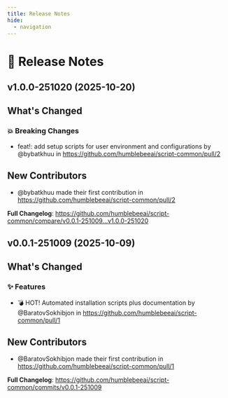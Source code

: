 ```yaml
---
title: Release Notes
hide:
  - navigation
---
```


# 📌 Release Notes

## v1.0.0-251020 (2025-10-20)

<!-- Release notes generated using configuration in .github/release.yml at main -->

## What's Changed
### 💥 Breaking Changes
* feat!: add setup scripts for user environment and configurations by @bybatkhuu in https://github.com/humblebeeai/script-common/pull/2

## New Contributors
* @bybatkhuu made their first contribution in https://github.com/humblebeeai/script-common/pull/2

**Full Changelog**: https://github.com/humblebeeai/script-common/compare/v0.0.1-251009...v1.0.0-251020

## v0.0.1-251009 (2025-10-09)

<!-- Release notes generated using configuration in .github/release.yml at main -->

## What's Changed
### ✨ Features
* 💣 HOT! Automated installation scripts plus documentation by @BaratovSokhibjon in https://github.com/humblebeeai/script-common/pull/1

## New Contributors
* @BaratovSokhibjon made their first contribution in https://github.com/humblebeeai/script-common/pull/1

**Full Changelog**: https://github.com/humblebeeai/script-common/commits/v0.0.1-251009
